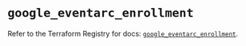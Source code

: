 # `google_eventarc_enrollment`

Refer to the Terraform Registry for docs: [`google_eventarc_enrollment`](https://registry.terraform.io/providers/hashicorp/google/6.37.0/docs/resources/eventarc_enrollment).
